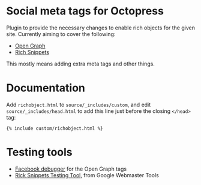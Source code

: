 Social meta tags for Octopress
==============================

Plugin to provide the necessary changes to enable rich objects for the
given site. Currently aiming to cover the following:

* [Open Graph][og]
* [Rich Snippets][rs]

This mostly means adding extra meta tags and other things.

Documentation
=============

Add `richobject.html` to `source/_includes/custom`, and edit `source/_includes/head.html` to add this line
just before the closing `</head>` tag:

    {% include custom/richobject.html %}


Testing tools
=============

* [Facebook debugger][fdebug] for the Open Graph tags
* [Rick Snippets Testing Tool][rstt], from Google Webmaster Tools

 [og]: http://ogp.me/ "The Open Graph protocol"
 [rs]: http://support.google.com/webmasters/bin/answer.py?hl=en&answer=99170 "Google Rich Snippets documentation"
 [fdebug]: https://developers.facebook.com/tools/debug "Facebook debugger"
 [rstt]: http://www.google.com/webmasters/tools/richsnippets "Rich Snippets Testing Tool"
